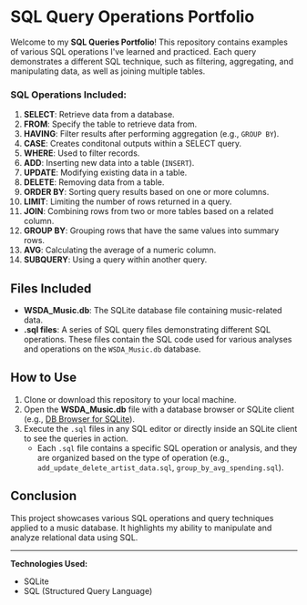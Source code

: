 # **SQL Query Operations Portfolio**

Welcome to my **SQL Queries Portfolio**! This repository contains examples of various SQL operations I've learned and practiced. Each query demonstrates a different SQL technique, such as filtering, aggregating, and manipulating data, as well as joining multiple tables.

### **SQL Operations Included:**
1. **SELECT**: Retrieve data from a database.
2. **FROM**: Specify the table to retrieve data from.
3. **HAVING**: Filter results after performing aggregation (e.g., `GROUP BY`).
4. **CASE**: Creates conditonal outputs within a SELECT query.
5. **WHERE**: Used to  filter records.
6. **ADD**: Inserting new data into a table (`INSERT`).
7. **UPDATE**: Modifying existing data in a table.
8. **DELETE**: Removing data from a table.
9. **ORDER BY**: Sorting query results based on one or more columns.
10. **LIMIT**: Limiting the number of rows returned in a query.
11. **JOIN**: Combining rows from two or more tables based on a related column.
12. **GROUP BY**: Grouping rows that have the same values into summary rows.
13. **AVG**: Calculating the average of a numeric column.
14. **SUBQUERY**: Using a query within another query.

## Files Included

- **WSDA_Music.db**: The SQLite database file containing music-related data.
- **.sql files**: A series of SQL query files demonstrating different SQL operations. These files contain the SQL code used for various analyses and operations on the `WSDA_Music.db` database.

## How to Use

1. Clone or download this repository to your local machine.
2. Open the **WSDA_Music.db** file with a database browser or SQLite client (e.g., [DB Browser for SQLite](https://sqlitebrowser.org/)).
3. Execute the `.sql` files in any SQL editor or directly inside an SQLite client to see the queries in action.
   - Each `.sql` file contains a specific SQL operation or analysis, and they are organized based on the type of operation (e.g., `add_update_delete_artist_data.sql`, `group_by_avg_spending.sql`).

## Conclusion

This project showcases various SQL operations and query techniques applied to a music database. It highlights my ability to manipulate and analyze relational data using SQL.

---

**Technologies Used:**
- SQLite
- SQL (Structured Query Language)
